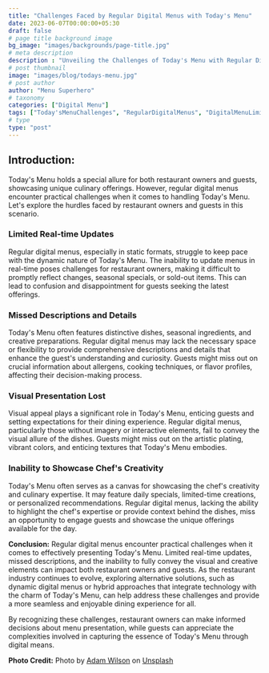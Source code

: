 ```yaml
---
title: "Challenges Faced by Regular Digital Menus with Today's Menu"
date: 2023-06-07T00:00:00+05:30
draft: false
# page title background image
bg_image: "images/backgrounds/page-title.jpg"
# meta description
description : "Unveiling the Challenges of Today's Menu with Regular Digital Menus, and how Eclatian's Digital Menu Solution revolutionizes the experience with real-time updates, captivating visuals, and chef's creativity."
# post thumbnail
image: "images/blog/todays-menu.jpg"
# post author
author: "Menu Superhero"
# taxonomy
categories: ["Digital Menu"]
tags: ["Today'sMenuChallenges", "RegularDigitalMenus", "DigitalMenuLimitations", "EclatiansDigitalMenuSolution", "RealTimeUpdates", "CaptivatingVisuals", "ChefsCreativity", "EnhancedDiningExperience"]
# type
type: "post"
---
```



## Introduction:
Today's Menu holds a special allure for both restaurant owners and guests, showcasing unique culinary offerings. However, regular digital menus encounter practical challenges when it comes to handling Today's Menu. Let's explore the hurdles faced by restaurant owners and guests in this scenario.

### Limited Real-time Updates
Regular digital menus, especially in static formats, struggle to keep pace with the dynamic nature of Today's Menu. The inability to update menus in real-time poses challenges for restaurant owners, making it difficult to promptly reflect changes, seasonal specials, or sold-out items. This can lead to confusion and disappointment for guests seeking the latest offerings.

### Missed Descriptions and Details
Today's Menu often features distinctive dishes, seasonal ingredients, and creative preparations. Regular digital menus may lack the necessary space or flexibility to provide comprehensive descriptions and details that enhance the guest's understanding and curiosity. Guests might miss out on crucial information about allergens, cooking techniques, or flavor profiles, affecting their decision-making process.

### Visual Presentation Lost
Visual appeal plays a significant role in Today's Menu, enticing guests and setting expectations for their dining experience. Regular digital menus, particularly those without imagery or interactive elements, fail to convey the visual allure of the dishes. Guests might miss out on the artistic plating, vibrant colors, and enticing textures that Today's Menu embodies.

### Inability to Showcase Chef's Creativity
Today's Menu often serves as a canvas for showcasing the chef's creativity and culinary expertise. It may feature daily specials, limited-time creations, or personalized recommendations. Regular digital menus, lacking the ability to highlight the chef's expertise or provide context behind the dishes, miss an opportunity to engage guests and showcase the unique offerings available for the day.

**Conclusion:**
Regular digital menus encounter practical challenges when it comes to effectively presenting Today's Menu. Limited real-time updates, missed descriptions, and the inability to fully convey the visual and creative elements can impact both restaurant owners and guests. As the restaurant industry continues to evolve, exploring alternative solutions, such as dynamic digital menus or hybrid approaches that integrate technology with the charm of Today's Menu, can help address these challenges and provide a more seamless and enjoyable dining experience for all.

By recognizing these challenges, restaurant owners can make informed decisions about menu presentation, while guests can appreciate the complexities involved in capturing the essence of Today's Menu through digital means.

**Photo Credit:**
Photo by [Adam Wilson](https://unsplash.com/@fourcolourblack) on [Unsplash](https://unsplash.com/photos/7Od26RsZ2Rk)